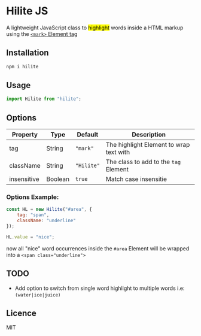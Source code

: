 # Hilite JS


A lightweight JavaScript class to <mark>highlight</mark> words inside a HTML markup using the [`<mark>` Element tag](https://developer.mozilla.org/en-US/docs/Web/HTML/Element/mark)

## Installation

```sh
npm i hilite
```

## Usage

```js
import Hilite from "hilite";
```

## Options

| Property    | Type    | Default    | Description                             |
| ----------- | ------- | ---------- | --------------------------------------- |
| tag         | String  | `"mark"`   | The highlight Element to wrap text with |
| className   | String  | `"Hilite"` | The class to add to the `tag` Element   |
| insensitive | Boolean | `true`     | Match case insensitie                   |

### Options Example:

```js
const HL = new Hilite("#area", {
    tag: "span",
    className: "underline"
});

HL.value = "nice";
```

now all "nice" word occurrences inside the `#area` Element will be wrapped into a `<span class="underline">`

## TODO

- Add option to switch from single word highlight to multiple words i.e: `(water|ice|juice)`

## Licence

MIT
